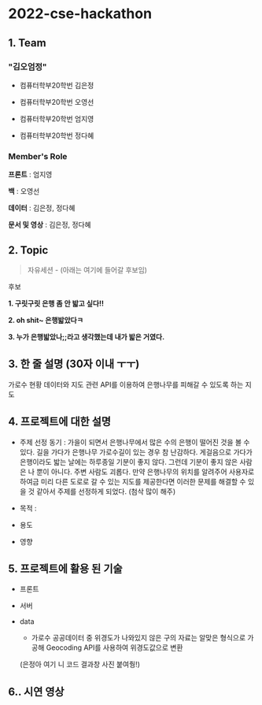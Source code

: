 # 2022-cse-hackathon

## 1. Team

### "김오엄정"

- 컴퓨터학부20학번 김은정

- 컴퓨터학부20학번 오영선

- 컴퓨터학부20학번 엄지영

- 컴퓨터학부20학번 정다혜

### Member's Role

**프론트** : 엄지영

**백** : 오영선

**데이터** : 김은정, 정다혜

**문서 및 영상** : 김은정, 정다혜

## 2. Topic

> 자유세션 - (아래는 여기에 들어갈 후보임)

후보

**1. 구릿구릿 은행 좀 안 밟고 싶다!!**

**2. oh shit~ 은행밟았다ㅋ**

**3. 누가 은행밟았나;;라고 생각했는데 내가 밟은 거였다.**


## 3. 한 줄 설명 (30자 이내 ㅜㅜ)

가로수 현황 데이터와 지도 관련 API를 이용하여 은행나무를 피해갈 수 있도록 하는 지도

## 4. 프로젝트에 대한 설명

- 주제 선정 동기 : 가을이 되면서 은행나무에서 많은 수의 은행이 떨어진 것을 볼 수 있다. 길을 가다가 은행나무 가로수길이 있는 경우 참 난감하다. 게걸음으로 가다가 은행이라도 밟는 날에는 하루종일 기분이 좋지 않다. 그런데 기분이 좋지 않은 사람은 나 뿐이 아니다. 주변 사람도 괴롭다. 만약 은행나무의 위치를 알려주어 사용자로 하여금 미리 다른 도로로 갈 수 있는 지도를 제공한다면 이러한 문제를 해결할 수 있을 것 같아서 주제를 선정하게 되었다. (첨삭 많이 해주)

- 목적 : 

- 용도

- 영향 



## 5. 프로젝트에 활용 된 기술

- 프론트

- 서버

- data

  - 가로수 공공데이터 중 위경도가 나와있지 않은 구의 자료는 알맞은 형식으로 가공해 Geocoding API를 사용하여 위경도값으로 변환
  
  (은정아 여기 니 코드 결과창 사진 붙여줭!)

## 6.. 시연 영상
